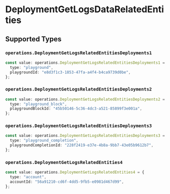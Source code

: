 # DeploymentGetLogsDataRelatedEntities


## Supported Types

### `operations.DeploymentGetLogsRelatedEntitiesDeployments1`

```typescript
const value: operations.DeploymentGetLogsRelatedEntitiesDeployments1 = {
  type: "playground",
  playgroundId: "e8d3f1c3-1853-47fa-a4f4-b4ca9739d0be",
};
```

### `operations.DeploymentGetLogsRelatedEntitiesDeployments2`

```typescript
const value: operations.DeploymentGetLogsRelatedEntitiesDeployments2 = {
  type: "playground_block",
  playgroundBlockId: "45b50146-5c36-4dc3-a521-85899f3e001a",
};
```

### `operations.DeploymentGetLogsRelatedEntitiesDeployments3`

```typescript
const value: operations.DeploymentGetLogsRelatedEntitiesDeployments3 = {
  type: "playground_completion",
  playgroundCompletionId: "228f2419-e37e-4b8a-9bb7-43e05b9612b7",
};
```

### `operations.DeploymentGetLogsRelatedEntities4`

```typescript
const value: operations.DeploymentGetLogsRelatedEntities4 = {
  type: "account",
  accountId: "56a91210-cd6f-4dd5-9fb5-e0981d467d99",
};
```

